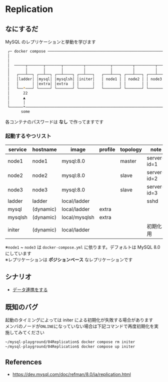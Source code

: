 # Replication
## なにするだ
MySQL のレプリケーションと挙動を学びます

```sh
 ┌─ docker compose ──────────────────────────────────────────────────────┐ 
 │                                                                       │ 
 │                                                                       │ 
 │  ─────┬───────┬───────┬─────────┬───────────┬─────────┬─────────┬──── │ 
 │       │       │       │         │           │         │         │     │ 
 │   ┌───┴──┐ ┌──┴──┐ ┌──┴────┐ ┌──┴───┐   ┌───┴───┐ ┌───┴───┐ ┌───┴───┐ │ 
 │   │ladder│ │mysql│ │mysqlsh│ │initer│   │ node1 │ │ node2 │ │ node3 │ │ 
 │   │      │ │extra│ │extra  │ │      │   │       │ │       │ │       │ │ 
 │   └──*───┘ └─────┘ └───────┘ └──────┘   └───────┘ └───────┘ └───────┘ │ 
 │      22                                                               │ 
 │      ▲                                                                │ 
 │      │                                                                │ 
 └──────*────────────────────────────────────────────────────────────────┘ 
       some                                                                
```

各コンテナのパスワードは **なし** で作ってますです  

### 起動するやつリスト 
| service | hostname  | image         | profile | topology | note        |
| ------- | --------- | ------------- | ------- | -------- | ----------- |
| node1   | node1     | mysql:8.0     |         | master   | server-id=1 |
| node2   | node2     | mysql:8.0     |         | slave    | server-id=2 |
| node3   | node3     | mysql:8.0     |         | slave    | server-id=3 |
| ladder  | ladder    | local/ladder  |         |          | sshd        |
| mysql   | (dynamic) | local/ladder  | extra   |          |             |
| mysqlsh | (dynamic) | local/mysqlsh | extra   |          |             |
| initer  | (dynamic) | local/ladder  |         |          | 初期化用    |

※`node1` ~ `node3` は `docker-compose.yml` に依ります。デフォルトは MySQL 8.0 にしています  
※レプリケーションは **ポジションベース** なレプリケーションです  

## シナリオ
 * [データ連携をする](./scenario01/README.md)

## 既知のバグ
起動のタイミングによっては initer による初期化が失敗する場合があります  
メンバのノードが`ONLINE`になっていない場合は下記コマンドで再度初期化を実施してみてください  
```sh
~/mysql-playground/04Replication$ docker compose rm initer
~/mysql-playground/04Replication$ docker compose up initer
```

## References
* https://dev.mysql.com/doc/refman/8.0/ja/replication.html